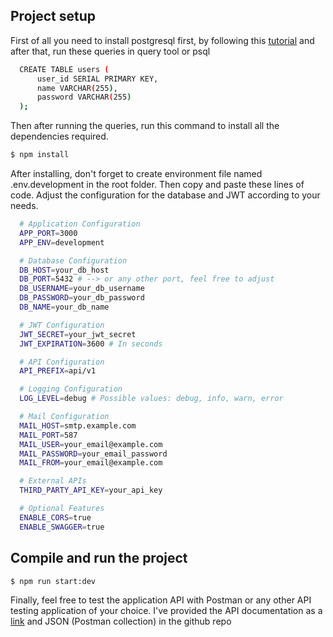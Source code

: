 ## Project setup
First of all you need to install postgresql first, by following this [tutorial](https://www.youtube.com/watch?v=4qH-7w5LZsA) and after that, run these queries in query tool or psql 

```bash
  CREATE TABLE users (
      user_id SERIAL PRIMARY KEY,
      name VARCHAR(255),
      password VARCHAR(255)
  );
```

Then after running the queries, run this command to install all the dependencies required.

```bash
$ npm install
```

After installing, don't forget to create environment file named .env.development in the root folder. Then copy and paste these lines of code. Adjust the configuration for the database and JWT according to your needs.

```bash
  # Application Configuration
  APP_PORT=3000
  APP_ENV=development

  # Database Configuration
  DB_HOST=your_db_host 
  DB_PORT=5432 # --> or any other port, feel free to adjust
  DB_USERNAME=your_db_username
  DB_PASSWORD=your_db_password
  DB_NAME=your_db_name

  # JWT Configuration
  JWT_SECRET=your_jwt_secret
  JWT_EXPIRATION=3600 # In seconds

  # API Configuration
  API_PREFIX=api/v1

  # Logging Configuration
  LOG_LEVEL=debug # Possible values: debug, info, warn, error

  # Mail Configuration
  MAIL_HOST=smtp.example.com
  MAIL_PORT=587
  MAIL_USER=your_email@example.com
  MAIL_PASSWORD=your_email_password
  MAIL_FROM=your_email@example.com

  # External APIs
  THIRD_PARTY_API_KEY=your_api_key

  # Optional Features
  ENABLE_CORS=true
  ENABLE_SWAGGER=true
```

## Compile and run the project

```bash
$ npm run start:dev
```

Finally, feel free to test the application API with Postman or any other API testing application of your choice. I've provided the API documentation as a [link](https://documenter.getpostman.com/view/37098805/2sB2j1gXVH) and JSON (Postman collection) in the github repo